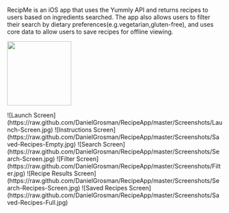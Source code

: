 RecipMe is an iOS app that uses the Yummly API and returns recipes to users based on ingredients searched. The app also allows users to filter their search by dietary preferences(e.g.vegetarian,gluten-free), and uses core data to allow users to save recipes for offline viewing.

<p align="left">
  <img src="https://raw.github.com/DanielGrosman/RecipeApp/master/Screenshots/Launch-Screen.jpg" width="150"/>
</p>
![Launch Screen](https://raw.github.com/DanielGrosman/RecipeApp/master/Screenshots/Launch-Screen.jpg)
![Instructions Screen](https://raw.github.com/DanielGrosman/RecipeApp/master/Screenshots/Saved-Recipes-Empty.jpg)
![Search Screen](https://raw.github.com/DanielGrosman/RecipeApp/master/Screenshots/Search-Screen.jpg)
![Filter Screen](https://raw.github.com/DanielGrosman/RecipeApp/master/Screenshots/Filter.jpg)
![Recipe Results Screen](https://raw.github.com/DanielGrosman/RecipeApp/master/Screenshots/Search-Recipes-Screen.jpg)
![Saved Recipes Screen](https://raw.github.com/DanielGrosman/RecipeApp/master/Screenshots/Saved-Recipes-Full.jpg)
